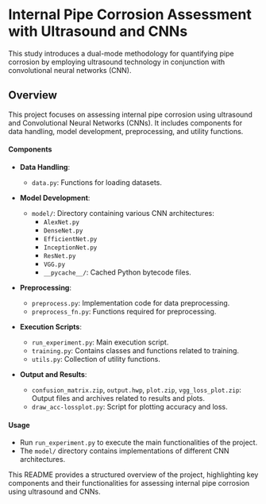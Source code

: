 # Internal Pipe Corrosion Assessment with Ultrasound and CNNs

This study introduces a dual-mode methodology for quantifying pipe corrosion by employing ultrasound technology in conjunction with convolutional neural networks (CNN).

## Overview

This project focuses on assessing internal pipe corrosion using ultrasound and Convolutional Neural Networks (CNNs). It includes components for data handling, model development, preprocessing, and utility functions.

#### Components

-   **Data Handling**:

    -   `data.py`: Functions for loading datasets.

-   **Model Development**:

    -   `model/`: Directory containing various CNN architectures:
        -   `AlexNet.py`
        -   `DenseNet.py`
        -   `EfficientNet.py`
        -   `InceptionNet.py`
        -   `ResNet.py`
        -   `VGG.py`
        -   `__pycache__/`: Cached Python bytecode files.

-   **Preprocessing**:

    -   `preprocess.py`: Implementation code for data preprocessing.
    -   `preprocess_fn.py`: Functions required for preprocessing.

-   **Execution Scripts**:
    -   `run_experiment.py`: Main execution script.
    -   `training.py`: Contains classes and functions related to training.
    -   `utils.py`: Collection of utility functions.
-   **Output and Results**:
    -   `confusion_matrix.zip`, `output.hwp`, `plot.zip`, `vgg_loss_plot.zip`: Output files and archives related to results and plots.
    -   `draw_acc-lossplot.py`: Script for plotting accuracy and loss.

#### Usage

-   Run `run_experiment.py` to execute the main functionalities of the project.
-   The `model/` directory contains implementations of different CNN architectures.

This README provides a structured overview of the project, highlighting key components and their functionalities for assessing internal pipe corrosion using ultrasound and CNNs.

